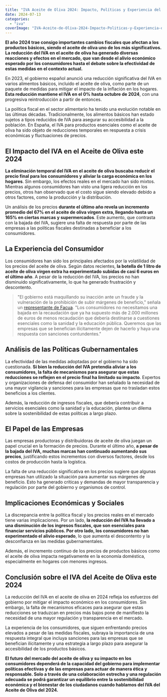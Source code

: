 ```yaml
---
title: "IVA Aceite de Oliva 2024: Impacto, Políticas y Experiencia del Consumidor"
date: 2024-07-13
categories: 
  - "iva"
coverImage: "IVA-Aceite-de-Oliva-2024-Impacto-Politicas-y-Experiencia-del-Consumidor.webp"
---
```


**El año 2024 trae consigo importantes cambios fiscales que afectan a los productos básicos, siendo el aceite de oliva uno de los más significativos. La reducción del IVA en el aceite de oliva ha generado diversas reacciones y efectos en el mercado, que van desde el alivio económico esperado por los consumidores hasta el debate sobre la efectividad de estas medidas en el contexto actual.**

En 2023, el gobierno español anunció una reducción significativa del IVA en varios alimentos básicos, incluido el aceite de oliva, como parte de un paquete de medidas para mitigar el impacto de la inflación en los hogares. **Esta reducción mantiene el IVA en el 0% hasta octubre de 2024**, con una progresiva reintroducción a partir de entonces.

La política fiscal en el sector alimentario ha tenido una evolución notable en las últimas décadas. Tradicionalmente, los alimentos básicos han estado sujetos a tipos reducidos de IVA para asegurar su accesibilidad a la población. En España, el IVA para productos esenciales como el aceite de oliva ha sido objeto de reducciones temporales en respuesta a crisis económicas y fluctuaciones de precios.

## El Impacto del IVA en el Aceite de Oliva este 2024

**La eliminación temporal del IVA en el aceite de oliva buscaba reducir el precio final para los consumidores y aliviar la carga económica en los hogares**. Sin embargo, los efectos reales en el mercado han sido mixtos. Mientras algunos consumidores han visto una ligera reducción en los precios, otros han observado que el costo sigue siendo elevado debido a otros factores, como la producción y la distribución.

Un análisis de los precios **durante el último año revela un incremento promedio del 67% en el aceite de oliva virgen extra, llegando hasta un 165% en ciertas marcas y supermercados**. Este aumento, que contrasta con la bajada del IVA, sugiere una falta de respuesta por parte de las empresas a las políticas fiscales destinadas a beneficiar a los consumidores.

## La Experiencia del Consumidor

Los consumidores han sido los principales afectados por la volatilidad de los precios del aceite de oliva. Según datos recientes, **la botella de 1 litro de aceite de oliva virgen extra ha experimentado subidas de casi 6 euros en el último año**. A pesar de la reducción del IVA, los precios no han disminuido significativamente, lo que ha generado frustración y descontento.

> "El gobierno está maquillando su inacción ante un fraude y la vulneración de la prohibición de subir márgenes de beneficio," señala un [representante de Facua](https://www.youtube.com/watch?v=DpZZcmUiThw). "Los consumidores no necesitamos una bajada en la recaudación que ya ha supuesto más de 2.000 millones de euros de menos recaudación que debería destinarse a cuestiones esenciales como la sanidad y la educación pública. Queremos que las empresas que se benefician ilícitamente dejen de hacerlo y haya una respuesta con sanciones contundentes."

## Análisis de las Políticas Gubernamentales

La efectividad de las medidas adoptadas por el gobierno ha sido cuestionada. **Si bien la reducción del IVA pretendía aliviar a los consumidores, la falta de mecanismos para asegurar que estas reducciones se reflejen en el precio final ha limitado su impacto**. Expertos y organizaciones de defensa del consumidor han señalado la necesidad de una mayor vigilancia y sanciones para las empresas que no trasladan estos beneficios a los clientes.

Además, la reducción de ingresos fiscales, que debería contribuir a servicios esenciales como la sanidad y la educación, plantea un dilema sobre la sostenibilidad de estas políticas a largo plazo.

## El Papel de las Empresas

Las empresas productoras y distribuidoras de aceite de oliva juegan un papel crucial en la formación de precios. Durante el último año, **a pesar de la bajada del IVA, muchas marcas han continuado aumentando sus precios**, justificando estos incrementos con diversos factores, desde los costos de producción hasta la logística.

La falta de una reducción significativa en los precios sugiere que algunas empresas han utilizado la situación para aumentar sus márgenes de beneficio. Esto ha generado críticas y demandas de mayor transparencia y regulación por parte del gobierno y organismos de control.

## Implicaciones Económicas y Sociales

La discrepancia entre la política fiscal y los precios reales en el mercado tiene varias implicaciones. Por un lado, **la reducción del IVA ha llevado a una disminución de los ingresos fiscales, que son esenciales para financiar servicios públicos. Por otro lado, los consumidores no han experimentado el alivio esperado**, lo que aumenta el descontento y la desconfianza en las medidas gubernamentales.

Además, el incremento continuo de los precios de productos básicos como el aceite de oliva impacta negativamente en la economía doméstica, especialmente en hogares con menores ingresos.

## Conclusión sobre el IVA del Aceite de Oliva este 2024

La reducción del IVA en el aceite de oliva en 2024 refleja los esfuerzos del gobierno por mitigar el impacto económico en los consumidores. Sin embargo, la falta de mecanismos eficaces para asegurar que estas reducciones se traduzcan en precios más bajos pone de manifiesto la necesidad de una mayor regulación y transparencia en el mercado.

La experiencia de los consumidores, que siguen enfrentando precios elevados a pesar de las medidas fiscales, subraya la importancia de una respuesta integral que incluya sanciones para las empresas que se benefician ilícitamente y una estrategia a largo plazo para asegurar la accesibilidad de los productos básicos.

**El futuro del mercado del aceite de oliva y su impacto en los consumidores dependerá de la capacidad del gobierno para implementar políticas efectivas y de las empresas para actuar de manera ética y responsable. Solo a través de una colaboración estrecha y una regulación adecuada se podrá garantizar un equilibrio entre la sostenibilidad económica y el bienestar de los ciudadanos cuando hablamos del IVA del Aceite de Oliva del 2024.**

